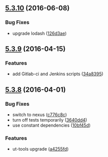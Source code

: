 <a name="5.3.10"></a>
## [5.3.10](https://git.softwaregroup-bg.com/ut5/ut-port-schedule/compare/v5.3.9...v5.3.10) (2016-06-08)


### Bug Fixes

* upgrade lodash ([126d3ae](https://git.softwaregroup-bg.com/ut5/ut-port-schedule/commit/126d3ae))



<a name="5.3.9"></a>
## [5.3.9](https://git.softwaregroup-bg.com/ut5/ut-port-schedule/compare/v5.3.8...v5.3.9) (2016-04-15)


### Features

* add Gitlab-ci and Jenkins scripts ([34a8395](https://git.softwaregroup-bg.com/ut5/ut-port-schedule/commit/34a8395))



<a name="5.3.8"></a>
## [5.3.8](https://git.softwaregroup-bg.com/ut5/ut-port-schedule/compare/v5.3.6...v5.3.8) (2016-04-01)


### Bug Fixes

* switch to nexus ([c776c8c](https://git.softwaregroup-bg.com/ut5/ut-port-schedule/commit/c776c8c))
* turn off tests temporarily ([3640dd4](https://git.softwaregroup-bg.com/ut5/ut-port-schedule/commit/3640dd4))
* use constant dependencies ([10bf45d](https://git.softwaregroup-bg.com/ut5/ut-port-schedule/commit/10bf45d))

### Features

* ut-tools upgrade ([a4255fd](https://git.softwaregroup-bg.com/ut5/ut-port-schedule/commit/a4255fd))



